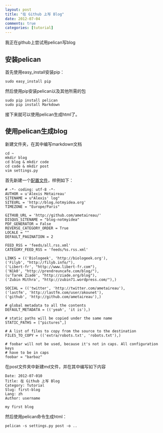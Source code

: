 ```yaml
---
layout: post
title: "在 Github 上写 Blog"
date: 2012-07-04
comments: true
categories: [tutorial]
---
```


我正在github上尝试用pelican写blog

<!--more-->

## 安装pelican ##

首先使用easy_install安装pip：

    sudo easy_install pip
  
然后使用pip安装pelican以及其他所需的包

    sudo pip install pelican
    sudo pip install Markdown

接下来就可以使用pelican生成html了。

## 使用pelican生成blog ##

新建文件夹，在其中编写markdown文档

    cd ~
    mkdir blog
    cd blog & mkdir code
    cd code & mkdir post
    vim settings.py
    
首先新建一个[配置文件](http://pelican.notmyidea.org/en/2.8/settings.html)，样例如下：

    # -*- coding: utf-8 -*-
    AUTHOR = u'Alexis Métaireau'
    SITENAME = u"Alexis' log"
    SITEURL = 'http://blog.notmyidea.org'
    TIMEZONE = "Europe/Paris"

    GITHUB_URL = 'http://github.com/ametaireau/'
    DISQUS_SITENAME = "blog-notmyidea"
    PDF_GENERATOR = False
    REVERSE_CATEGORY_ORDER = True
    LOCALE = ""
    DEFAULT_PAGINATION = 2

    FEED_RSS = 'feeds/all.rss.xml'
    CATEGORY_FEED_RSS = 'feeds/%s.rss.xml'

    LINKS = (('Biologeek', 'http://biologeek.org'),
    ('Filyb', "http://filyb.info/"),
    ('Libert-fr', "http://www.libert-fr.com"),
    ('N1k0', "http://prendreuncafe.com/blog/"),
    (u'Tarek Ziadé', "http://ziade.org/blog"),
    ('Zubin Mithra', "http://zubin71.wordpress.com/"),)

    SOCIAL = (('twitter', 'http://twitter.com/ametaireau'),
    ('lastfm', 'http://lastfm.com/user/akounet'),
    ('github', 'http://github.com/ametaireau'),)

    # global metadata to all the contents
    DEFAULT_METADATA = (('yeah', 'it is'),)

    # static paths will be copied under the same name
    STATIC_PATHS = ["pictures",]

    # A list of files to copy from the source to the destination
    FILES_TO_COPY = (('extra/robots.txt', 'robots.txt'),)

    # foobar will not be used, because it's not in caps. All configuration keys
    # have to be in caps
    foobar = "barbaz"

在post文件夹中新建md文件，并在其中编写如下内容

    Date: 2012-07-010
    Title: 在 Github 上写 Blog
    Category: Tutorial
    Slug: first-blog
    Lang: zh
    Author: username
    
    my first blog
    
然后使用pelican命令生成html：

    pelican -s settings.py post -o ..
    
